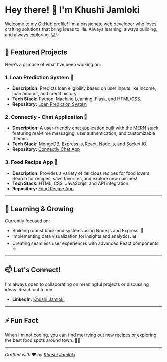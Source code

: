 # Hey there! 👋 I'm Khushi Jamloki

Welcome to my GitHub profile! I'm a passionate web developer who loves crafting solutions that bring ideas to life. Always learning, always building, and always exploring. 💻✨

## 🔭 Featured Projects

Here’s a glimpse of what I’ve been working on:

### **1. Loan Prediction System** 🏦
- **Description:** Predicts loan eligibility based on user inputs like income, loan amount, and credit history.
- **Tech Stack:** Python, Machine Learning, Flask, and HTML/CSS.
- **Repository:** [Loan Prediction System](https://github.com/khushi1224/Loan-Approval-Prediction)

### **2. Connectly - Chat Application** 💬
- **Description:** A user-friendly chat application built with the MERN stack, featuring real-time messaging, user authentication, and customizable themes.
- **Tech Stack:** MongoDB, Express.js, React, Node.js, and Socket.IO.
- **Repository:** [Connectly Chat App](https://github.com/khushi1224/Connectly_Chat_App)

### **3. Food Recipe App** 🍲
- **Description:** Provides a variety of delicious recipes for food lovers. Search for recipes, save favorites, and explore new cuisines!
- **Tech Stack:** HTML, CSS, JavaScript, and API integration.
- **Repository:** [Food Recipe App](https://github.com/khushi1224/FoodVerse)

---

## 🌱 Learning & Growing

Currently focused on:

- Building robust back-end systems using Node.js and Express. 🌟
- Implementing data visualization for insights and analytics. 📊
- Creating seamless user experiences with advanced React components. ⚛️

---

## 📫 Let's Connect!

I'm always open to collaborating on meaningful projects or discussing ideas. Reach out to me:

- **LinkedIn:** [Khushi Jamloki](https://www.linkedin.com/in/khushi-jamloki/)

---

## ⚡ Fun Fact

When I'm not coding, you can find me trying out new recipes or exploring the best food spots around town. 🍜✨

---

*Crafted with ❤️ by [Khushi Jamloki](https://github.com/khushi1224)*
